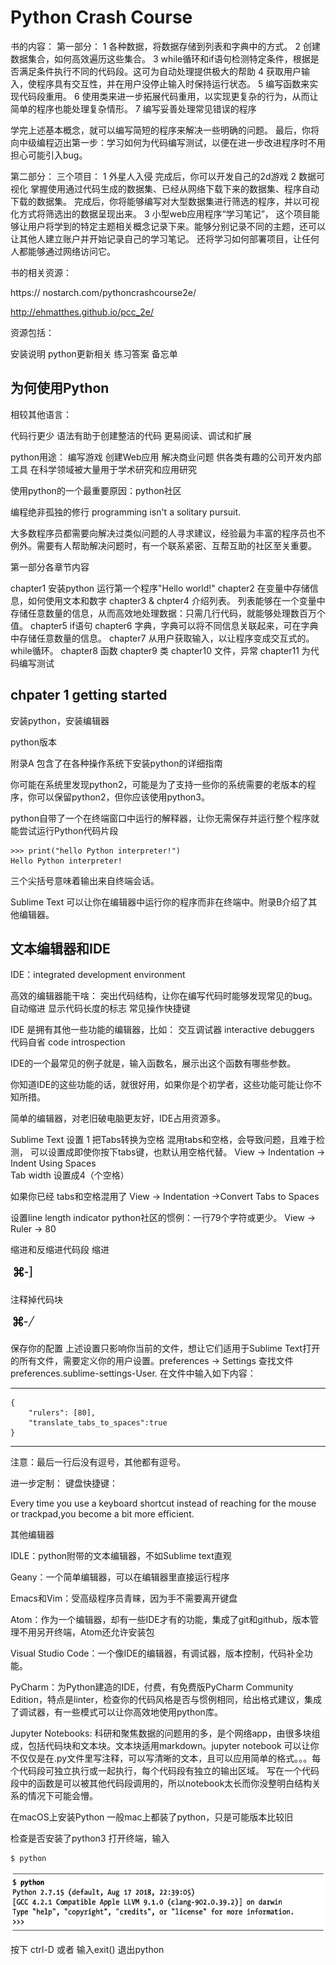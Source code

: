 # Python Crash Course

书的内容：
第一部分：
1 各种数据，将数据存储到列表和字典中的方式。
2 创建数据集合，如何高效遍历这些集合。
3 while循环和if语句检测特定条件，根据是否满足条件执行不同的代码段。这可为自动处理提供极大的帮助
4 获取用户输入，使程序具有交互性，并在用户没停止输入时保持运行状态。
5 编写函数来实现代码段重用。
6 使用类来进一步拓展代码重用，以实现更复杂的行为，从而让简单的程序也能处理复杂情形。
7 编写妥善处理常见错误的程序

学完上述基本概念，就可以编写简短的程序来解决一些明确的问题。
最后，你将向中级编程迈出第一步：学习如何为代码编写测试，以便在进一步改进程序时不用担心可能引入bug。

第二部分：
三个项目：
1 外星人入侵 完成后，你可以开发自己的2d游戏
2 数据可视化 掌握使用通过代码生成的数据集、已经从网络下载下来的数据集、程序自动下载的数据集。 完成后，你将能够编写对大型数据集进行筛选的程序，并以可视化方式将筛选出的数据呈现出来。
3 小型web应用程序“学习笔记”， 这个项目能够让用户将学到的特定主题相关概念记录下来。能够分别记录不同的主题，还可以让其他人建立账户并开始记录自己的学习笔记。 还将学习如何部署项目，让任何人都能够通过网络访问它。


书的相关资源：

https:// nostarch.com/pythoncrashcourse2e/

http://ehmatthes.github.io/pcc_2e/

资源包括：

安装说明
python更新相关
练习答案
备忘单

## 为何使用Python
相较其他语言：

代码行更少
语法有助于创建整洁的代码
更易阅读、调试和扩展

python用途：
编写游戏
创建Web应用
解决商业问题
供各类有趣的公司开发内部工具
在科学领域被大量用于学术研究和应用研究

使用python的一个最重要原因：python社区

编程绝非孤独的修行  programming isn't a solitary pursuit.

大多数程序员都需要向解决过类似问题的人寻求建议，经验最为丰富的程序员也不例外。需要有人帮助解决问题时，有一个联系紧密、互帮互助的社区至关重要。


第一部分各章节内容

chapter1 安装python 运行第一个程序"Hello world!"
chapter2 在变量中存储信息，如何使用文本和数字
chapter3 & chpter4 介绍列表。 列表能够在一个变量中存储任意数量的信息，从而高效地处理数据：只需几行代码，就能够处理数百万个值。
chapter5 if语句
chapter6 字典，字典可以将不同信息关联起来，可在字典中存储任意数量的信息。
chapter7 从用户获取输入，以让程序变成交互式的。while循环。
chapter8 函数
chapter9 类
chapter10 文件，异常
chapter11 为代码编写测试

## chpater 1 getting started
安装python，安装编辑器

python版本

附录A 包含了在各种操作系统下安装python的详细指南

你可能在系统里发现python2，可能是为了支持一些你的系统需要的老版本的程序，你可以保留python2，但你应该使用python3。

python自带了一个在终端窗口中运行的解释器，让你无需保存并运行整个程序就能尝试运行Python代码片段

```
>>> print("hello Python interpreter!")
Hello Python interpreter!
```

三个尖括号意味着输出来自终端会话。

Sublime Text 可以让你在编辑器中运行你的程序而非在终端中。附录B介绍了其他编辑器。

## 文本编辑器和IDE

IDE：integrated development environment

高效的编辑器能干啥：
突出代码结构，让你在编写代码时能够发现常见的bug。
自动缩进
显示代码长度的标志
常见操作快捷键

IDE 是拥有其他一些功能的编辑器，比如：
交互调试器  interactive debuggers
代码自省 code introspection

IDE的一个最常见的例子就是，输入函数名，展示出这个函数有哪些参数。

你知道IDE的这些功能的话，就很好用，如果你是个初学者，这些功能可能让你不知所措。

简单的编辑器，对老旧破电脑更友好，IDE占用资源多。

Sublime Text 设置
1 把Tabs转换为空格
混用tabs和空格，会导致问题，且难于检测，
可以设置成即使你按下tabs键，也默认用空格代替。
View -> Indentation -> Indent Using Spaces   
Tab width 设置成4（个空格）

如果你已经 tabs和空格混用了
View -> Indentation ->Convert Tabs to Spaces

设置line length indicator
python社区的惯例：一行79个字符或更少。
View -> Ruler -> 80

缩进和反缩进代码段
缩进

![image-20220919144133131](https://raw.githubusercontent.com/lunnche/picgo-image/main/image-20220919144133131.png)

注释掉代码块

![image-20220919144452199](https://raw.githubusercontent.com/lunnche/picgo-image/main/image-20220919144452199.png)

保存你的配置
上述设置只影响你当前的文件，想让它们适用于Sublime Text打开的所有文件，需要定义你的用户设置。preferences -> Settings 查找文件 preferences.sublime-settings-User.
在文件中输入如下内容：
***
```
{
    "rulers": [80],
    "translate_tabs_to_spaces":true
}
```
***
注意：最后一行后没有逗号，其他都有逗号。

进一步定制：
键盘快捷键：

Every time you use a keyboard shortcut instead of reaching for the mouse or trackpad,you become a bit more efficient.

其他编辑器

IDLE：python附带的文本编辑器，不如Sublime text直观

Geany：一个简单编辑器，可以在编辑器里直接运行程序

Emacs和Vim：受高级程序员青睐，因为手不需要离开键盘

Atom：作为一个编辑器，却有一些IDE才有的功能，集成了git和github，版本管理不用另开终端，Atom还允许安装包

Visual Studio Code：一个像IDE的编辑器，有调试器，版本控制，代码补全功能。

PyCharm：为Python建造的IDE，付费，有免费版PyCharm Community Edition，特点是linter，检查你的代码风格是否与惯例相同，给出格式建议，集成了调试器，有一些模式可以让你高效地使用python库。

Jupyter Notebooks: 科研和聚焦数据的问题用的多，是个网络app，由很多块组成，包括代码块和文本块。文本块适用markdown。jupyter notebook 可以让你不仅仅是在.py文件里写注释，可以写清晰的文本，且可以应用简单的格式。。。每个代码段可独立执行或一起执行，每个代码段有独立的输出区域。
写在一个代码段中的函数是可以被其他代码段调用的，所以notebook太长而你没整明白结构关系的情况下可能会懵。

在macOS上安装Python
一般mac上都装了python，只是可能版本比较旧

检查是否安装了python3
打开终端，输入
```
$ python
```

![image-20220921155303930](https://raw.githubusercontent.com/lunnche/picgo-image/main/image-20220921155303930.png)

按下 ctrl-D 或者 输入exit() 退出python
